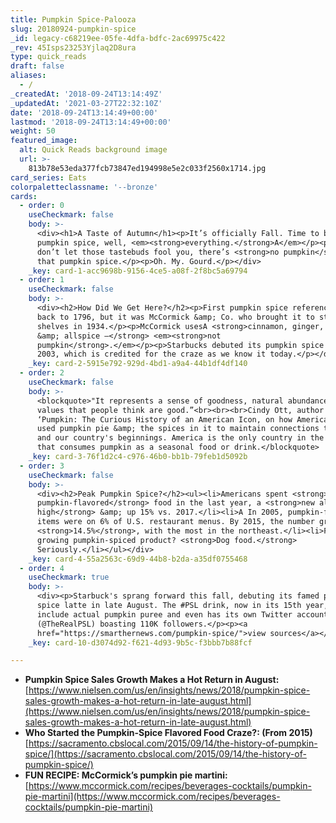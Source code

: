 ```yaml
---
title: Pumpkin Spice-Palooza
slug: 20180924-pumpkin-spice
_id: legacy-c68219ee-05fe-4dfa-bdfc-2ac69975c422
_rev: 45Isps23253Yjlaq2D8ura
type: quick_reads
draft: false
aliases:
  - /
_createdAt: '2018-09-24T13:14:49Z'
_updatedAt: '2021-03-27T22:32:10Z'
date: '2018-09-24T13:14:49+00:00'
lastmod: '2018-09-24T13:14:49+00:00'
weight: 50
featured_image:
  alt: Quick Reads background image
  url: >-
    813b78e53eda377fcb73847ed194998e5e2c033f2560x1714.jpg
card_series: Eats
colorpaletteclassname: '--bronze'
cards:
  - order: 0
    useCheckmark: false
    body: >-
      <div><h1>A Taste of Autumn</h1><p>It’s officially Fall. Time to bring on
      pumpkin spice, well, <em><strong>everything.</strong>A</em></p><p>But
      don’t let those tastebuds fool you, there’s <strong>no pumpkin</strong> in
      that pumpkin spice.</p><p>Oh. My. Gourd.</p></div>
    _key: card-1-acc9698b-9156-4ce5-a08f-2f8bc5a69794
  - order: 1
    useCheckmark: false
    body: >-
      <div><h2>How Did We Get Here?</h2><p>First pumpkin spice reference dates
      back to 1796, but it was McCormick &amp; Co. who brought it to store
      shelves in 1934.</p><p>McCormick usesA <strong>cinnamon, ginger, nutmeg
      &amp; allspice –</strong> <em><strong>not
      pumpkin</strong>.</em></p><p>Starbucks debuted its pumpkin spice latte in
      2003, which is credited for the craze as we know it today.</p></div>
    _key: card-2-5915e792-929d-4bd1-a9a4-44b1df4df140
  - order: 2
    useCheckmark: false
    body: >-
      <blockquote>"It represents a sense of goodness, natural abundance and old
      values that people think are good.”<br><br><br>Cindy Ott, author of
      ‘Pumpkin: The Curious History of an American Icon, on how Americans have
      used pumpkin pie &amp; the spices in it to maintain connections to nature
      and our country's beginnings. America is the only country in the world
      that consumes pumpkin as a seasonal food or drink.</blockquote>
    _key: card-3-76f1d2c4-c976-46b0-bb1b-79feb1d5092b
  - order: 3
    useCheckmark: false
    body: >-
      <div><h2>Peak Pumpkin Spice?</h2><ul><li>Americans spent <strong>$500M on
      pumpkin-flavored</strong> food in the last year, a <strong>new all-time
      high</strong> &amp; up 15% vs. 2017.</li><li>A In 2005, pumpkin-flavored
      items were on 6% of U.S. restaurant menus. By 2015, the number grew to
      <strong>14.5%</strong>, with the most in the northeast.</li><li>Fastest
      growing pumpkin-spiced product? <strong>Dog food.</strong>
      Seriously.</li></ul></div>
    _key: card-4-55a2563c-69d9-44b8-b2da-a35df0755468
  - order: 4
    useCheckmark: true
    body: >-
      <div><p>Starbuck's sprang forward this fall, debuting its famed pumpkin
      spice latte in late August. The #PSL drink, now in its 15th year, does
      include actual pumpkin puree and even has its own Twitter account
      (@TheRealPSL) boasting 110K followers.</p><p><a
      href="https://smarthernews.com/pumpkin-spice/">view sources</a></p></div>
    _key: card-10-d3074d92-f621-4d93-9b5c-f3bbb7b88fcf

---
```

* **Pumpkin Spice Sales Growth Makes a Hot Return in August:**  
[https://www.nielsen.com/us/en/insights/news/2018/pumpkin-spice-sales-growth-makes-a-hot-return-in-late-august.html](https://www.nielsen.com/us/en/insights/news/2018/pumpkin-spice-sales-growth-makes-a-hot-return-in-late-august.html)
* **Who Started the Pumpkin-Spice Flavored Food Craze?: (From 2015)**  
[https://sacramento.cbslocal.com/2015/09/14/the-history-of-pumpkin-spice/](https://sacramento.cbslocal.com/2015/09/14/the-history-of-pumpkin-spice/)
* **FUN RECIPE: McCormick’s pumpkin pie martini:**  
[https://www.mccormick.com/recipes/beverages-cocktails/pumpkin-pie-martini](https://www.mccormick.com/recipes/beverages-cocktails/pumpkin-pie-martini)